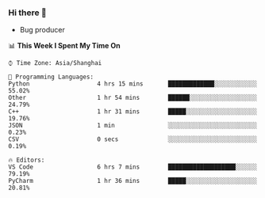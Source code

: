 ### Hi there 👋
* Bug producer
<!--START_SECTION:waka-->
📊 **This Week I Spent My Time On** 

```text
⌚︎ Time Zone: Asia/Shanghai

💬 Programming Languages: 
Python                   4 hrs 15 mins       █████████████░░░░░░░░░░░░   55.02% 
Other                    1 hr 54 mins        ██████░░░░░░░░░░░░░░░░░░░   24.79% 
C++                      1 hr 31 mins        █████░░░░░░░░░░░░░░░░░░░░   19.76% 
JSON                     1 min               ░░░░░░░░░░░░░░░░░░░░░░░░░   0.23% 
CSV                      0 secs              ░░░░░░░░░░░░░░░░░░░░░░░░░   0.19%

🔥 Editors: 
VS Code                  6 hrs 7 mins        ███████████████████░░░░░░   79.19% 
PyCharm                  1 hr 36 mins        █████░░░░░░░░░░░░░░░░░░░░   20.81%

```


<!--END_SECTION:waka-->
